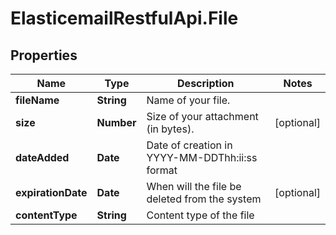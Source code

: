 # ElasticemailRestfulApi.File

## Properties
Name | Type | Description | Notes
------------ | ------------- | ------------- | -------------
**fileName** | **String** | Name of your file. | 
**size** | **Number** | Size of your attachment (in bytes). | [optional] 
**dateAdded** | **Date** | Date of creation in YYYY-MM-DDThh:ii:ss format | 
**expirationDate** | **Date** | When will the file be deleted from the system | [optional] 
**contentType** | **String** | Content type of the file | 


